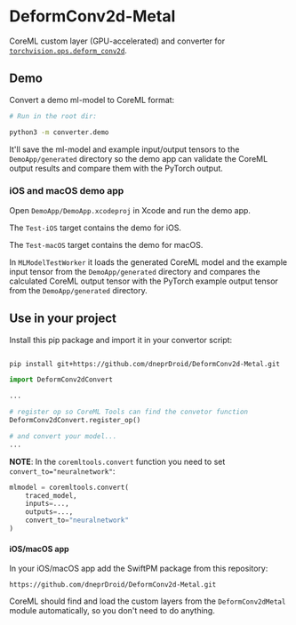 # DeformConv2d-Metal

CoreML custom layer (GPU-accelerated) and converter for [`torchvision.ops.deform_conv2d`](https://pytorch.org/vision/main/generated/torchvision.ops.deform_conv2d.html).


## Demo 

Convert a demo ml-model to CoreML format:


``` bash 
# Run in the root dir:

python3 -m converter.demo
```
It'll save the ml-model and example input/output tensors to the `DemoApp/generated` directory 
so the demo app can validate the CoreML output results and compare them with the PyTorch output.

### iOS and macOS demo app
Open `DemoApp/DemoApp.xcodeproj` in Xcode and run the demo app.

The `Test-iOS` target contains the demo for iOS.

The `Test-macOS` target contains the demo for macOS.

In `MLModelTestWorker` it loads the generated CoreML model and the example input tensor from the `DemoApp/generated` directory 
and compares the calculated CoreML output tensor with the PyTorch example output tensor from the `DemoApp/generated` directory. 


## Use in your project


Install this pip package and import it in your convertor script:

```bash 

pip install git+https://github.com/dneprDroid/DeformConv2d-Metal.git

```

```python
import DeformConv2dConvert

...

# register op so CoreML Tools can find the convetor function  
DeformConv2dConvert.register_op()

# and convert your model...
...

```

**NOTE**: In the `coremltools.convert` function you need to set `convert_to="neuralnetwork"`:

```python
mlmodel = coremltools.convert(
    traced_model,
    inputs=...,
    outputs=...,
    convert_to="neuralnetwork"
)
```
#### iOS/macOS app

In your iOS/macOS app add the SwiftPM package from this repository:

```
https://github.com/dneprDroid/DeformConv2d-Metal.git
```
CoreML should find and load the custom layers from the `DeformConv2dMetal` module automatically, so you don't need to do anything.  





